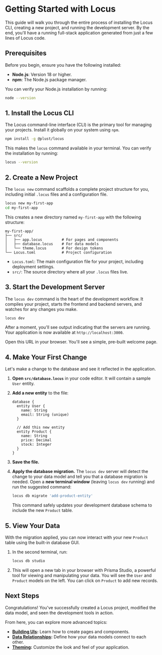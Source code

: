 # Getting Started with Locus

This guide will walk you through the entire process of installing the Locus CLI, creating a new project, and running the development server. By the end, you'll have a running full-stack application generated from just a few lines of Locus code.

## Prerequisites

Before you begin, ensure you have the following installed:
*   **Node.js**: Version 18 or higher.
*   **npm**: The Node.js package manager.

You can verify your Node.js installation by running:
```bash
node --version
```

## 1. Install the Locus CLI

The Locus command-line interface (CLI) is the primary tool for managing your projects. Install it globally on your system using `npm`.

```bash
npm install -g @plust/locus
```

This makes the `locus` command available in your terminal. You can verify the installation by running:

```bash
locus --version
```

## 2. Create a New Project

The `locus new` command scaffolds a complete project structure for you, including initial `.locus` files and a configuration file.

```bash
locus new my-first-app
cd my-first-app
```

This creates a new directory named `my-first-app` with the following structure:

```
my-first-app/
├── src/
│   ├── app.locus         # For pages and components
│   ├── database.locus    # For data models
│   └── theme.locus       # For design tokens
└── Locus.toml            # Project configuration
```

*   `Locus.toml`: The main configuration file for your project, including deployment settings.
*   `src/`: The source directory where all your `.locus` files live.

## 3. Start the Development Server

The `locus dev` command is the heart of the development workflow. It compiles your project, starts the frontend and backend servers, and watches for any changes you make.

```bash
locus dev
```

After a moment, you'll see output indicating that the servers are running. Your application is now available at `http://localhost:3000`.

Open this URL in your browser. You'll see a simple, pre-built welcome page.

## 4. Make Your First Change

Let's make a change to the database and see it reflected in the application.

1.  **Open `src/database.locus`** in your code editor. It will contain a sample `User` entity.
2.  **Add a new entity** to the file:

    ```locus
    database {
      entity User {
        name: String
        email: String (unique)
      }

      // Add this new entity
      entity Product {
        name: String
        price: Decimal
        stock: Integer
      }
    }
    ```

3.  **Save the file.**

4.  **Apply the database migration.** The `locus dev` server will detect the change to your data model and tell you that a database migration is needed. Open a **new terminal window** (leaving `locus dev` running) and run the suggested command:

    ```bash
    locus db migrate 'add-product-entity'
    ```
    This command safely updates your development database schema to include the new `Product` table.

## 5. View Your Data

With the migration applied, you can now interact with your new `Product` table using the built-in database GUI.

1.  In the second terminal, run:
    ```bash
    locus db studio
    ```
2.  This will open a new tab in your browser with Prisma Studio, a powerful tool for viewing and manipulating your data. You will see the `User` and `Product` models on the left. You can click on `Product` to add new records.

## Next Steps

Congratulations! You've successfully created a Locus project, modified the data model, and seen the development tools in action.

From here, you can explore more advanced topics:
*   **[Building UIs](../language/ui-syntax.md):** Learn how to create pages and components.
*   **[Data Relationships](./data-relationships.md):** Define how your data models connect to each other.
*   **[Theming](../design-system/theming.md):** Customize the look and feel of your application.
